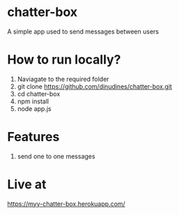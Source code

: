 # chatter-box
A simple app used to send messages between users


# How to run locally?
1) Naviagate to the required folder
2) git clone https://github.com/dinudines/chatter-box.git
3) cd chatter-box
4) npm install
5) node app.js

# Features 
1) send one to one messages

# Live at 
https://myy-chatter-box.herokuapp.com/
